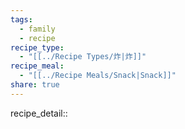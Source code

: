 ```yaml
---
tags:
  - family
  - recipe
recipe_type:
  - "[[../Recipe Types/炸|炸]]"
recipe_meal:
  - "[[../Recipe Meals/Snack|Snack]]"
share: true
---
```


recipe_detail:: 

